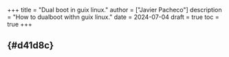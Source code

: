 +++
title = "Dual boot in guix linux."
author = ["Javier Pacheco"]
description = "How to dualboot withn guix linux."
date = 2024-07-04
draft = true
toc = true
+++

##  {#d41d8c}
